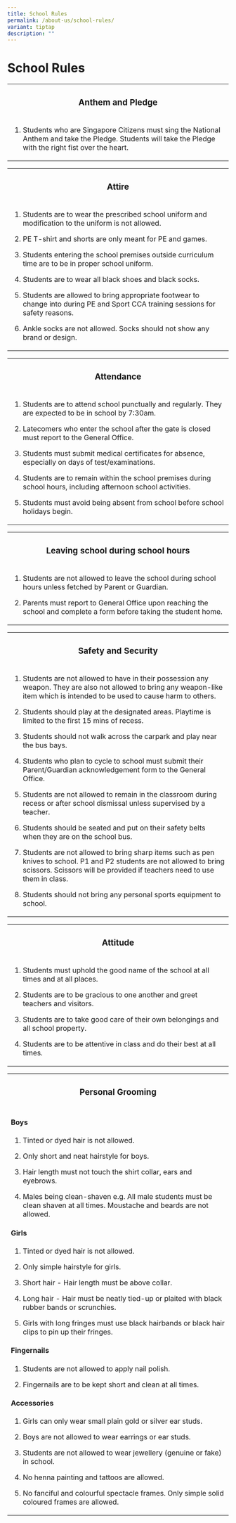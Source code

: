 ```yaml
---
title: School Rules
permalink: /about-us/school-rules/
variant: tiptap
description: ""
---
```

<h1>School Rules</h1>
<table style="minWidth: 25px">
<colgroup>
<col>
</colgroup>
<tbody>
<tr>
<th rowspan="1" colspan="1">
<h3>Anthem and Pledge</h3>
</th>
</tr>
<tr>
<td rowspan="1" colspan="1">
<ol data-tight="true" class="tight">
<li>
<p>Students who are Singapore Citizens must sing the National Anthem and
take the Pledge. Students will take the Pledge with the right fist over
the heart.</p>
</li>
</ol>
</td>
</tr>
</tbody>
</table>
<table style="minWidth: 25px">
<colgroup>
<col>
</colgroup>
<tbody>
<tr>
<th rowspan="1" colspan="1">
<h3>Attire</h3>
</th>
</tr>
<tr>
<td rowspan="1" colspan="1">
<ol data-tight="true" class="tight">
<li>
<p>Students are to wear the prescribed school uniform and modification to
the uniform is not allowed.</p>
</li>
<li>
<p>PE T-shirt and shorts are only meant for PE and games.</p>
</li>
<li>
<p>Students entering the school premises outside curriculum time are to be
in proper school uniform.</p>
</li>
<li>
<p>Students are to wear all black shoes and black socks.</p>
</li>
<li>
<p>Students are allowed to bring appropriate footwear to change into during
PE and Sport CCA training sessions for safety reasons.</p>
</li>
<li>
<p>Ankle socks are not allowed. Socks should not show any brand or design.</p>
</li>
</ol>
</td>
</tr>
</tbody>
</table>
<table style="minWidth: 25px">
<colgroup>
<col>
</colgroup>
<tbody>
<tr>
<th rowspan="1" colspan="1">
<h3>Attendance</h3>
</th>
</tr>
<tr>
<td rowspan="1" colspan="1">
<ol data-tight="true" class="tight">
<li>
<p>Students are to attend school punctually and regularly. They are expected
to be in school by 7:30am.</p>
</li>
<li>
<p>Latecomers who enter the school after the gate is closed must report to
the General Office.</p>
</li>
<li>
<p>Students must submit medical certificates for absence, especially on days
of test/examinations.</p>
</li>
<li>
<p>Students are to remain within the school premises during school hours,
including afternoon school activities.</p>
</li>
<li>
<p>Students must avoid being absent from school before school holidays begin.</p>
</li>
</ol>
</td>
</tr>
</tbody>
</table>
<table style="minWidth: 25px">
<colgroup>
<col>
</colgroup>
<tbody>
<tr>
<th rowspan="1" colspan="1">
<h3>Leaving school during school hours</h3>
</th>
</tr>
<tr>
<td rowspan="1" colspan="1">
<ol data-tight="true" class="tight">
<li>
<p>Students are not allowed to leave the school during school hours unless
fetched by Parent or Guardian.</p>
</li>
<li>
<p>Parents must report to General Office upon reaching the school and complete
a form before taking the student home.</p>
</li>
</ol>
</td>
</tr>
</tbody>
</table>
<table style="minWidth: 25px">
<colgroup>
<col>
</colgroup>
<tbody>
<tr>
<th rowspan="1" colspan="1">
<h3>Safety and Security</h3>
</th>
</tr>
<tr>
<td rowspan="1" colspan="1">
<ol data-tight="true" class="tight">
<li>
<p>Students are not allowed to have in their possession any weapon. They
are also not allowed to bring any weapon-like item which is intended to
be used to cause harm to others.</p>
</li>
<li>
<p>Students should play at the designated areas. Playtime is limited to the
first 15 mins of recess.</p>
</li>
<li>
<p>Students should not walk across the carpark and play near the bus bays.</p>
</li>
<li>
<p>Students who plan to cycle to school must submit their Parent/Guardian
acknowledgement form to the General Office.</p>
</li>
<li>
<p>Students are not allowed to remain in the classroom during recess or after
school dismissal unless supervised by a teacher.</p>
</li>
<li>
<p>Students should be seated and put on their safety belts when they are
on the school bus.</p>
</li>
<li>
<p>Students are not allowed to bring sharp items such as pen knives to school.
P1 and P2 students are not allowed to bring scissors. Scissors will be
provided if teachers need to use them in class.</p>
</li>
<li>
<p>Students should not bring any personal sports equipment to school.</p>
</li>
</ol>
</td>
</tr>
</tbody>
</table>
<table style="minWidth: 25px">
<colgroup>
<col>
</colgroup>
<tbody>
<tr>
<th rowspan="1" colspan="1">
<h3>Attitude</h3>
</th>
</tr>
<tr>
<td rowspan="1" colspan="1">
<ol data-tight="true" class="tight">
<li>
<p>Students must uphold the good name of the school at all times and at all
places.</p>
</li>
<li>
<p>Students are to be gracious to one another and greet teachers and visitors.</p>
</li>
<li>
<p>Students are to take good care of their own belongings and all school
property.</p>
</li>
<li>
<p>Students are to be attentive in class and do their best at all times.</p>
</li>
</ol>
</td>
</tr>
</tbody>
</table>
<table style="minWidth: 25px">
<colgroup>
<col>
</colgroup>
<tbody>
<tr>
<th rowspan="1" colspan="1">
<h3>Personal Grooming</h3>
</th>
</tr>
<tr>
<td rowspan="1" colspan="1">
<h4>Boys</h4>
<ol data-tight="true" class="tight">
<li>
<p>Tinted or dyed hair is not allowed.</p>
</li>
<li>
<p>Only short and neat hairstyle for boys.</p>
</li>
<li>
<p>Hair length must not touch the shirt collar, ears and eyebrows.</p>
</li>
<li>
<p>Males being clean-shaven e.g. All male students must be clean shaven at
all times. Moustache and beards are not allowed.</p>
</li>
</ol>
<h4>Girls</h4>
<ol data-tight="true" class="tight">
<li>
<p>Tinted or dyed hair is not allowed.</p>
</li>
<li>
<p>Only simple hairstyle for girls.</p>
</li>
<li>
<p>Short hair - Hair length must be above collar.</p>
</li>
<li>
<p>Long hair - Hair must be neatly tied-up or plaited with black rubber bands
or scrunchies.</p>
</li>
<li>
<p>Girls with long fringes must use black hairbands or black hair clips to
pin up their fringes.</p>
</li>
</ol>
<h4>Fingernails</h4>
<ol data-tight="true" class="tight">
<li>
<p>Students are not allowed to apply nail polish.</p>
</li>
<li>
<p>Fingernails are to be kept short and clean at all times.</p>
</li>
</ol>
<h4>Accessories</h4>
<ol data-tight="true" class="tight">
<li>
<p>Girls can only wear small plain gold or silver ear studs.</p>
</li>
<li>
<p>Boys are not allowed to wear earrings or ear studs.</p>
</li>
<li>
<p>Students are not allowed to wear jewellery (genuine or fake) in school.</p>
</li>
<li>
<p>No henna painting and tattoos are allowed.</p>
</li>
<li>
<p>No fanciful and colourful spectacle frames. Only simple solid coloured
frames are allowed.</p>
</li>
</ol>
</td>
</tr>
</tbody>
</table>
<p></p>
<p></p>
<p></p>